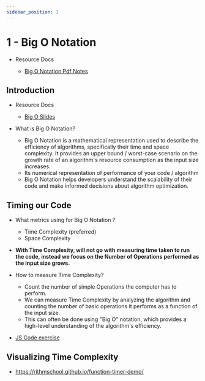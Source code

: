 ```yaml
---
sidebar_position: 1
---
```


# 1 - Big O Notation

- Resource Docs

  - [Big O Notation Pdf Notes](https://github.com/pravn27/ds-algo-tech-doc/blob/master/docs/ds-algo-course-tutorials/from-colt-steele/readerDoc/pdf-docs/02-pdf-slides-big-o-notation.pdf)

## Introduction

- Resource Docs

  - [Big O Slides](https://cs.slides.com/colt_steele/big-o-notation)

- What is Big O Notation?
  - Big O Notation is a mathematical representation used to describe the efficiency of algorithms, specifically their time and space complexity. It provides an upper bound / worst-case scenario on the growth rate of an algorithm's resource consumption as the input size increases.
  - Its numerical representation of performance of your code / algorithm
  - Big O Notation helps developers understand the scalability of their code and make informed decisions about algorithm optimization.

## Timing our Code

- What metrics using for Big O Notation ?
  - Time Complexity (preferred)
  - Space Complexity
- **With Time Complexity, will not go with measuring time taken to run the code, instead we focus on the Number of Operations performed as the input size grows.**

- How to measure Time Complexity?

  - Count the number of simple Operations the computer has to perform.
  - We can measure Time Complexity by analyzing the algorithm and counting the number of basic operations it performs as a function of the input size.
  - This can often be done using "Big O" notation, which provides a high-level understanding of the algorithm's efficiency.

- [JS Code exercise](https://github.com/pravn27/ds-algo-tech-doc/tree/master/docs/ds-algo-course-tutorials/from-colt-steele/readerDoc/1-big-o/js-code-exercise)

## Visualizing Time Complexity

- https://rithmschool.github.io/function-timer-demo/
